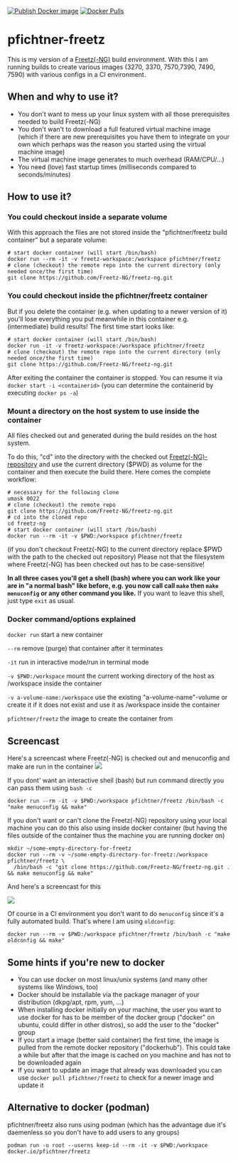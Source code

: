 [![Publish Docker image](https://github.com/pfichtner/pfichtner-freetz/actions/workflows/docker-publish.yml/badge.svg)](https://github.com/pfichtner/pfichtner-freetz/actions/workflows/docker-publish.yml)
[![Docker Pulls](https://img.shields.io/docker/pulls/pfichtner/freetz.svg?maxAge=604800)](https://hub.docker.com/r/pfichtner/freetz/)

# pfichtner-freetz
This is my version of a [Freetz(-NG)](https://github.com/Freetz-NG/freetz-ng) build environment. With this I am running builds to create various images (3270, 3370, 7570,7390, 7490, 7590) with various configs in a CI environment. 

## When and why to use it? 
- You don't want to mess up your linux system with all those prerequisites needed to build Freetz(-NG)
- You don't wan't to download a full featured virtual machine image (which if there are new prerequisites you have them to integrate on your own which perhaps was the reason you started using the virtual machine image)
- The virtual machine image generates to much overhead (RAM/CPU/...)
- You need (love) fast startup times (milliseconds compared to seconds/minutes)

## How to use it? 
### You could checkout inside a separate volume
With this approach the files are not stored inside the "pfichtner/freetz build container" but a separate volume: 
```
# start docker container (will start /bin/bash)
docker run --rm -it -v freetz-workspace:/workspace pfichtner/freetz
# clone (checkout) the remote repo into the current directory (only needed once/the first time)
git clone https://github.com/Freetz-NG/freetz-ng.git
```

### You could checkout inside the pfichtner/freetz container 
But if you delete the container (e.g. when updating to a newer version of it) you'll lose everything you put meanwhile in this container e.g. (intermediate) build results! 
The first time start looks like: 
```
# start docker container (will start /bin/bash)
docker run -it -v freetz-workspace:/workspace pfichtner/freetz
# clone (checkout) the remote repo into the current directory (only needed once/the first time)
git clone https://github.com/Freetz-NG/freetz-ng.git
```

After exiting the container the container is stopped. You can resume it via ```docker start -i <containerid>``` (you can determine the containerid by executing ```docker ps -a```)

### Mount a directory on the host system to use inside the container
All files checked out and generated during the build resides on the host system. 

To do this, "cd" into the directory with the checked out [Freetz(-NG)-repository](https://github.com/Freetz-NG/freetz-ng) and use the current directory ($PWD) as volume for the container and then execute the build there. Here comes the complete workflow:  
```
# necessary for the following clone
umask 0022
# clone (checkout) the remote repo
git clone https://github.com/Freetz-NG/freetz-ng.git
# cd into the cloned repo
cd freetz-ng
# start docker container (will start /bin/bash)
docker run --rm -it -v $PWD:/workspace pfichtner/freetz
```
(if you don't checkout Freetz(-NG) to the current directory replace $PWD with the path to the checked out repository)
Please not that the filesystem where Freetz(-NG) has been checked out has to be case-sensitive! 

**In all three cases you'll get a shell (bash) where you can work like your are in "a normal bash" like before, e.g. you now call call `make` then `make menuconfig` or any other command you like.** If you want to leave this shell, just type `exit` as usual. 


### Docker command/options explained
```docker run``` start a new container

```--rm``` remove (purge) that container after it terminates

```-it``` run in interactive mode/run in terminal mode

```-v $PWD:/workspace``` mount the current working directory of the host as /workspace inside the container

```-v a-volume-name:/workspace``` use the existing "a-volume-name"-volume or create it if it does not exist and use it as /workspace inside the container

```pfichtner/freetz``` the image to create the container from

## Screencast
Here's a screencast where Freetz(-NG) is checked out and menuconfig and make are run in the container
<a href="http://pfichtner.github.io/pfichtner-freetz/checkout-on-host"><img src="https://pfichtner.github.io/pfichtner-freetz/asciinema-poster.png" /></a>

If you dont' want an interactive shell (bash) but run command directly you can pass them using `bash -c`
```
docker run --rm -it -v $PWD:/workspace pfichtner/freetz /bin/bash -c "make menuconfig && make"
```

If you don't want or can't clone the Freetz(-NG) repository using your local machine you can do this also using inside docker container (but having the files outside of the container thus the machine you are running docker on)
```
mkdir ~/some-empty-directory-for-freetz
docker run --rm -v ~/some-empty-directory-for-freetz:/workspace pfichtner/freetz \
  /bin/bash -c "git clone https://github.com/Freetz-NG/freetz-ng.git . && make menuconfig && make"
```
And here's a screencast for this

<a href="http://pfichtner.github.io/pfichtner-freetz/checkout-in-container"><img src="https://pfichtner.github.io/pfichtner-freetz/asciinema-poster.png" /></a>

Of course in a CI environment you don't want to do ```menuconfig``` since it's a fully automated build. That's where I am using ```oldconfig```: 
```
docker run --rm -v $PWD:/workspace pfichtner/freetz /bin/bash -c "make oldconfig && make"
```

## Some hints if you're new to docker
- You can use docker on most linux/unix systems (and many other systems like Windows, too)
- Docker should be installable via the package manager of your distribution (dkpg/apt, rpm, yum, ...)
- When installing docker initially on your machine, the user you want to use docker for has to be member of the docker group ("docker" on ubuntu, could differ in other distros), so add the user to the "docker" group
- If you start a image (better said container) the first time, the image is pulled from the remote docker repository ("dockerhub"). This could take a while but after that the image is cached on you machine and has not to be downloaded again
- If you want to update an image that already was downloaded you can use `docker pull pfichtner/freetz` to check for a newer image and update it

## Alternative to docker (podman)
pfichtner/freetz also runs using podman (which has the advantage due it's daemenless so you don't have to add users to any groups)
```
podman run -u root --userns keep-id --rm -it -v $PWD:/workspace docker.io/pfichtner/freetz
```
